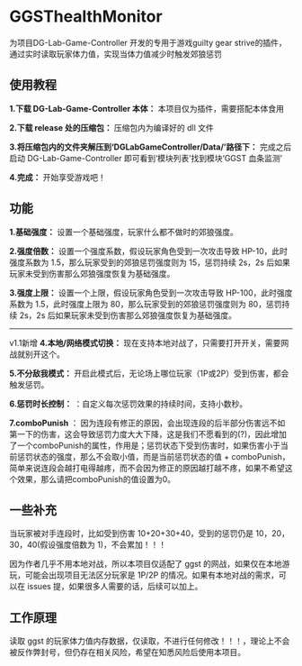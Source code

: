 # GGSThealthMonitor

为项目DG-Lab-Game-Controller 开发的专用于游戏guilty gear strive的插件，通过实时读取玩家体力值，实现当体力值减少时触发郊狼惩罚

## 使用教程

**1.下载 DG-Lab-Game-Controller 本体：** 本项目仅为插件，需要搭配本体食用

**2.下载 release 处的压缩包：** 压缩包内为编译好的 dll 文件

**3.将压缩包内的文件夹解压到‘DGLabGameController/Data/’路径下：** 完成之后启动 DG-Lab-Game-Controller 即可看到‘模块列表’找到模块‘GGST 血条监测’

**4.完成：** 开始享受游戏吧！

## 功能

**1.基础强度：** 设置一个基础强度，玩家什么都不做时的郊狼强度。

**2.强度倍数：** 设置一个强度系数，假设玩家角色受到一次攻击导致 HP-10，此时强度系数为 1.5，那么玩家受到的郊狼惩罚强度则为 15，惩罚持续 2s，2s 后如果玩家未受到伤害那么郊狼强度恢复为基础强度。

**3.强度上限：** 设置一个上限，假设玩家角色受到一次攻击导致 HP-100，此时强度系数为 1.5，此时强度上限为 80，那么玩家受到的郊狼惩罚强度则为 80，惩罚持续 2s，2s 后如果玩家未受到伤害那么郊狼强度恢复为基础强度。

---
v1.1新增
**4.本地/网络模式切换：** 现在支持本地对战了，只需要打开开关，需要网战就别开这个。

**5.不分敌我模式：** 开启此模式后，无论场上哪位玩家（1P或2P）受到伤害，都会触发惩罚。

**6.惩罚时长控制：** ：自定义每次惩罚效果的持续时间，支持小数秒。

**7.comboPunish** ： 因为连段有修正的原因，会出现连段的后半部分伤害远不如第一下的伤害，这会导致惩罚力度大大下降，这是我们不愿看到的(?)，因此增加了一个comboPunish的属性，作用是；惩罚状态下受到伤害时，如果伤害小于当前惩罚状态的强度，那么不会取小值，而是当前惩罚状态的值 + comboPunish，简单来说连段会越打电得越疼，而不会因为修正的原因越打越不疼，如果不希望这个效果，那么请把comboPunish的值设置为0。




## 一些补充

当玩家被对手连段时，比如受到伤害 10+20+30+40，受到的惩罚仍是 10，20，30，40(假设强度倍数为 1)，不会累加！！！

因为作者几乎不用本地对战，所以本项目仅适配了 ggst 的网战，如果仅在本地游玩，可能会出现项目无法区分玩家是 1P/2P 的情况。如果有本地对战的需求，可以在 issues 提，如果很多人需要的话，后续可以加上。

## 工作原理

读取 ggst 的玩家体力值内存数据，仅读取，不进行任何修改！！！，理论上不会被反作弊封号，但仍存在相关风险，希望在知悉风险后使用本项目。
